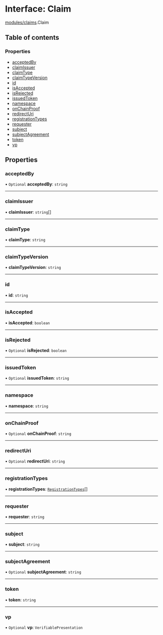 # Interface: Claim

[modules/claims](../modules/modules_claims.md).Claim

## Table of contents

### Properties

- [acceptedBy](modules_claims.Claim.md#acceptedby)
- [claimIssuer](modules_claims.Claim.md#claimissuer)
- [claimType](modules_claims.Claim.md#claimtype)
- [claimTypeVersion](modules_claims.Claim.md#claimtypeversion)
- [id](modules_claims.Claim.md#id)
- [isAccepted](modules_claims.Claim.md#isaccepted)
- [isRejected](modules_claims.Claim.md#isrejected)
- [issuedToken](modules_claims.Claim.md#issuedtoken)
- [namespace](modules_claims.Claim.md#namespace)
- [onChainProof](modules_claims.Claim.md#onchainproof)
- [redirectUri](modules_claims.Claim.md#redirecturi)
- [registrationTypes](modules_claims.Claim.md#registrationtypes)
- [requester](modules_claims.Claim.md#requester)
- [subject](modules_claims.Claim.md#subject)
- [subjectAgreement](modules_claims.Claim.md#subjectagreement)
- [token](modules_claims.Claim.md#token)
- [vp](modules_claims.Claim.md#vp)

## Properties

### acceptedBy

• `Optional` **acceptedBy**: `string`

___

### claimIssuer

• **claimIssuer**: `string`[]

___

### claimType

• **claimType**: `string`

___

### claimTypeVersion

• **claimTypeVersion**: `string`

___

### id

• **id**: `string`

___

### isAccepted

• **isAccepted**: `boolean`

___

### isRejected

• `Optional` **isRejected**: `boolean`

___

### issuedToken

• `Optional` **issuedToken**: `string`

___

### namespace

• **namespace**: `string`

___

### onChainProof

• `Optional` **onChainProof**: `string`

___

### redirectUri

• `Optional` **redirectUri**: `string`

___

### registrationTypes

• **registrationTypes**: [`RegistrationTypes`](../enums/modules_claims.RegistrationTypes.md)[]

___

### requester

• **requester**: `string`

___

### subject

• **subject**: `string`

___

### subjectAgreement

• `Optional` **subjectAgreement**: `string`

___

### token

• **token**: `string`

___

### vp

• `Optional` **vp**: `VerifiablePresentation`
